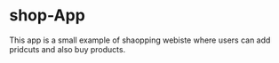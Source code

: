 # shop-App
This app is a small example of shaopping webiste 
where users can add pridcuts and also buy products.
